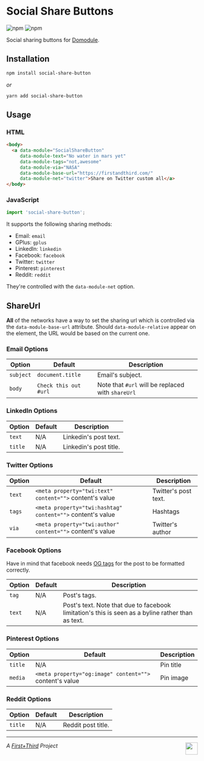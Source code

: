 # Social Share Buttons

![npm](https://img.shields.io/npm/v/social-share-button.svg?style=for-the-badge)
![npm](https://img.shields.io/github/workflow/status/firstandthird/social-share-button/Lint/main?label=Lint&style=for-the-badge)

Social sharing buttons for [Domodule](https://github.com/firstandthird/domodule).

## Installation

```sh
npm install social-share-button
```

_or_

```sh
yarn add social-share-button
```

## Usage

### HTML

```html
<body>
  <a data-module="SocialShareButton"
     data-module-text="No water in mars yet"
     data-module-tags="not,awesome"
     data-module-via="NASA"
     data-module-base-url="https://firstandthird.com/"
     data-module-net="twitter">Share on Twitter custom all</a>
</body>
```

### JavaScript

```js
import 'social-share-button';
```

It supports the following sharing methods:

* Email: `email`
* GPlus: `gplus`
* LinkedIn: `linkedin`
* Facebook: `facebook`
* Twitter: `twitter`
* Pinterest: `pinterest`
* Reddit: `reddit`

They're controlled with the `data-module-net` option.

## ShareUrl

**All** of the networks have a way to set the sharing url which is controlled via the `data-module-base-url` attribute. Should `data-module-relative` appear on the element, the URL would be based on the current one.

### Email Options

| Option     | Default       | Description                                                 |
|------------|---------------|--------------------------------------------------------|
| `subject` | `document.title` | Email's subject. |
| `body`    | `Check this out #url` | Note that `#url` will be replaced with `shareUrl` |

### LinkedIn Options

| Option     | Default       | Description                                                 |
|------------|---------------|--------------------------------------------------------|
| `text` | N/A | Linkedin's post text. |
| `title` | N/A | Linkedin's post title. |

### Twitter Options

| Option     | Default       | Description                                                 |
|------------|---------------|--------------------------------------------------------|
| `text` | `<meta property="twi:text" content="">` content's value | Twitter's post text. |
| `tags` | `<meta property="twi:hashtag" content="">` content's value | Hashtags |
| `via` | `<meta property="twi:author" content="">` content's value | Twitter's author |

### Facebook Options

Have in mind that facebook needs [OG tags](https://developers.facebook.com/docs/sharing/webmasters/) for the post to be formatted correctly.

| Option     | Default       | Description                                                 |
|------------|---------------|--------------------------------------------------------|
| `tag` | N/A | Post's tags. |
| `text` | N/A | Post's text. Note that due to facebook limitation's this is seen as a byline rather than as text. |

### Pinterest Options

| Option     | Default       | Description                                                 |
|------------|---------------|--------------------------------------------------------|
| `title` | N/A | Pin title |
| `media` | `<meta property="og:image" content="">` content's value | Pin image |

### Reddit Options

| Option     | Default       | Description                                                 |
|------------|---------------|--------------------------------------------------------|
| `title` | N/A | Reddit post title. |

---

<a href="https://firstandthird.com" target="_blank" rel="noreferrer"><img src="https://firstandthird.com/_static/ui/images/safari-pinned-tab-62813db097.svg" height="32" width="32" align="right"></a>

_A [First+Third](https://firstandthird.com) Project_
